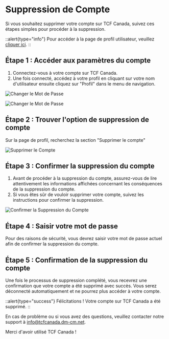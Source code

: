 # Suppression de Compte

Si vous souhaitez supprimer votre compte sur TCF Canada, suivez ces étapes simples pour procéder à la suppression.

::alert{type="info"}
Pour accéder à la page de profil utilisateur, veuillez [cliquer ici](https://tcfcanada.dm-cm.net/profile).
::

## Étape 1 : Accéder aux paramètres du compte

1. Connectez-vous à votre compte sur TCF Canada.
2. Une fois connecté, accédez à votre profil en cliquant sur votre nom d'utilisateur ensuite cliquez sur "Profil" dans le menu de navigation.

![Changer le Mot de Passe](/img/authentification/11.png)

![Changer le Mot de Passe](/img/authentification/10.png)

## Étape 2 : Trouver l'option de suppression de compte

Sur la page de profil, recherchez la section "Supprimer le compte"

![Supprimer le Compte](/img/authentification/20.png)

## Étape 3 : Confirmer la suppression du compte

1. Avant de procéder à la suppression du compte, assurez-vous de lire attentivement les informations affichées concernant les conséquences de la suppression du compte.
2. Si vous êtes sûr de vouloir supprimer votre compte, suivez les instructions pour confirmer la suppression.

![Confirmer la Suppression du Compte](/img/authentification/21.png)

## Étape 4 : Saisir votre mot de passe

Pour des raisons de sécurité, vous devrez saisir votre mot de passe actuel afin de confirmer la suppression du compte.

## Étape 5 : Confirmation de la suppression du compte

Une fois le processus de suppression complété, vous recevrez une confirmation que votre compte a été supprimé avec succès. Vous serez déconnecté automatiquement et ne pourrez plus accéder à votre compte.

::alert{type="success"}
Félicitations ! Votre compte sur TCF Canada a été supprimé.
::

En cas de problème ou si vous avez des questions, veuillez contacter notre support à info@tcfcanada.dm-cm.net.

Merci d'avoir utilisé TCF Canada !
